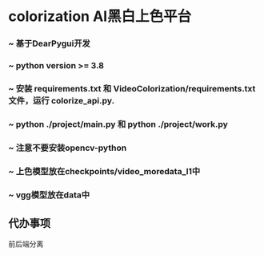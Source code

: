 # colorization AI黑白上色平台
### ~ 基于DearPygui开发
### ~ python version >= 3.8
### ~ 安装 requirements.txt 和 VideoColorization/requirements.txt 文件，运行 colorize_api.py.
### ~ python ./project/main.py 和 python ./project/work.py
### ~ 注意不要安装opencv-python
### ~ 上色模型放在checkpoints/video_moredata_l1中
### ~ vgg模型放在data中
## 代办事项
前后端分离